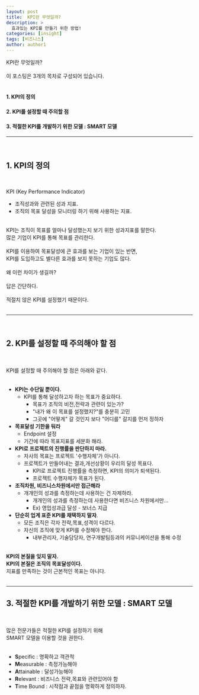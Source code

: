 ```yaml
---
layout: post
title:  KPI란 무엇일까?
description: >
  효과있는 KPI를 만들기 위한 방법!
categories: [insight]
tags: [비즈니스]
author: author1
---
```


KPI란 무엇일까?<br><br>
이 포스팅은 3개의 목차로 구성되어 있습니다.<br><br>
#### 1. KPI의 정의 <br>
#### 2. KPI를 설정할 때 주의할 점<br>
#### 3. 적절한 KPI를 개발하기 위한 모델 : SMART 모델<br>

----
<br>

## 1. KPI의 정의
<br>

KPI (Key Performance Indicator)<br>
- 조직성과와 관련된 성과 지표.<br>
- 조직의 목표 달성을 모니터링 하기 위해 사용하는 지표.<br><br>

KPI는 조직이 목표를 얼마나 달성했는지 보기 위한 성과지표를 말한다.<br>
많은 기업이 KPI를 통해 목표를 관리한다.<br><br>
KPI를 이용하여 목표달성에 큰 효과를 보는 기업이 있는 반면,<br>
KPI를 도입하고도 별다른 효과를 보지 못하는 기업도 많다.<br><br>
왜 이런 차이가 생길까?<br><br>
답은 간단하다. <br><br>
적절치 않은 KPI를 설정했기 때문이다.<br><br>

---

<br>

## 2. KPI를 설정할 때 주의해야 할 점

<br>

KPI를 설정할 때 주의해야 할 점은 아래와 같다.<br><br>

- **KPI는 수단일 뿐이다.**<br>
  - KPI를 통해 달성하고자 하는 목표가 중요하다.<br>
    - 목표가 조직의 비전,전략과 관련이 있는가?<br>
    - "내가 왜 이 목표를 설정했지?"를 충분히 고민<br>
    - 그곳에 "어떻게" 갈 것인지 보다 "어디를" 갈지를 먼저 정하자<br>
- **목표달성 기한을 둬라**<br>
  - Endpoint 설정<br>
  - 기간에 따라 목표지표를 세분화 해라.<br>
- **KPI로 프로젝트의 진행률을 판단하지 마라.**<br>
  - 자사의 목표는 프로젝트 '수행자체'가 아니다.<br>
  - 프로젝트가 만들어내는 결과,개선상황이 우리의 달성 목표다.<br>
    - KPI로 프로젝트 진행률을 측정하면, KPI의 의미가 퇴색된다.<br>
    - 프로젝트 수행자체가 목표가 된다.   <br>
- **조직차원, 비즈니스차원에서만 접근해라**<br>
  - 개개인의 성과를 측정하는데 사용하는 건 자제하라.<br>
    - 개개인의 성과를 측정하는데 사용한다면 비즈니스 차원에서만...<br>
    - Ex) 영업성과급 달성 - 보너스 지급<br>
- **단순히 업계 표준 KPI를 채택하지 말자**.<br>
  - 모든 조직은 각자 전략,목표,성격이 다르다.<br>
  - 자신의 조직에 맞게 KPI를 수정해야 한다.<br>
    - 내부관리자, 기술담당자, 연구개발팀등과의 커뮤니케이션을 통해 수정<br><br>

**KPI의 본질을 잊지 말자.**<br>
**KPI의 본질은 조직의 목표달성이다.**<br>
지표를 만족하는 것이 근본적인 목표는 아니다.<br><br>


---

## 3. 적절한 KPI를 개발하기 위한 모델 : SMART 모델

<br>

많은 전문가들은 적절한 KPI를 설정하기 위해<br>
SMART 모델을 이용할 것을 권한다.<br><br>

- **S**pecific : 명확하고 객관적<br>
- **M**easurable : 측정가능해야<br>
- **A**ttainable : 달성가능해야<br>
- **R**elevant : 비즈니스 전략,목표와 관련있어야 함<br>
- **T**ime Bound : 시작점과 끝점을 명확하게 정의하자.<br>

